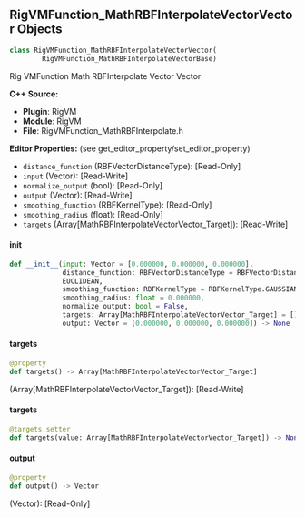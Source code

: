 ## RigVMFunction_MathRBFInterpolateVectorVector Objects

```python
class RigVMFunction_MathRBFInterpolateVectorVector(
        RigVMFunction_MathRBFInterpolateVectorBase)
```

Rig VMFunction Math RBFInterpolate Vector Vector

**C++ Source:**

- **Plugin**: RigVM
- **Module**: RigVM
- **File**: RigVMFunction_MathRBFInterpolate.h

**Editor Properties:** (see get_editor_property/set_editor_property)

- ``distance_function`` (RBFVectorDistanceType):  [Read-Only]
- ``input`` (Vector):  [Read-Write]
- ``normalize_output`` (bool):  [Read-Only]
- ``output`` (Vector):  [Read-Write]
- ``smoothing_function`` (RBFKernelType):  [Read-Only]
- ``smoothing_radius`` (float):  [Read-Only]
- ``targets`` (Array[MathRBFInterpolateVectorVector_Target]):  [Read-Write]

<a id="unreal.RigVMFunction_MathRBFInterpolateVectorVector.__init__"></a>

#### __init__

```python
def __init__(input: Vector = [0.000000, 0.000000, 0.000000],
             distance_function: RBFVectorDistanceType = RBFVectorDistanceType.
             EUCLIDEAN,
             smoothing_function: RBFKernelType = RBFKernelType.GAUSSIAN,
             smoothing_radius: float = 0.000000,
             normalize_output: bool = False,
             targets: Array[MathRBFInterpolateVectorVector_Target] = [],
             output: Vector = [0.000000, 0.000000, 0.000000]) -> None
```

<a id="unreal.RigVMFunction_MathRBFInterpolateVectorVector.targets"></a>

#### targets

```python
@property
def targets() -> Array[MathRBFInterpolateVectorVector_Target]
```

(Array[MathRBFInterpolateVectorVector_Target]):  [Read-Write]

<a id="unreal.RigVMFunction_MathRBFInterpolateVectorVector.targets"></a>

#### targets

```python
@targets.setter
def targets(value: Array[MathRBFInterpolateVectorVector_Target]) -> None
```

<a id="unreal.RigVMFunction_MathRBFInterpolateVectorVector.output"></a>

#### output

```python
@property
def output() -> Vector
```

(Vector):  [Read-Only]

<a id="unreal.RigUnit_MathRBFInterpolateVectorVector"></a>